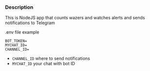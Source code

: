 ### Description
This is NodeJS app that counts wazers and watches alerts and sends notifications to Telegram

.env file example
```
BOT_TOKEN=
MYCHAT_ID=
CHANNEL_ID=
```

- `CHANNEL_ID` where to send notifications
- `MYCHAT_ID` your chat with bot ID
